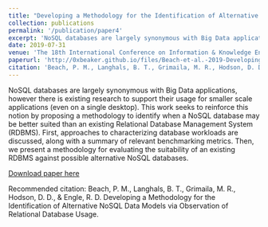 ```yaml
---
title: "Developing a Methodology for the Identification of Alternative NoSQL Data Models via Observation of Relational Database Usage"
collection: publications
permalink: '/publication/paper4'
excerpt: 'NoSQL databases are largely synonymous with Big Data applications, however there is existing research to support their usage for smaller scale applications (even on a single desktop). This work seeks to reinforce this notion by proposing a methodology to identify when a NoSQL database may be better suited than an existing Relational Database Management System (RDBMS). First, approaches to characterizing database workloads are discussed, along with a summary of relevant benchmarking metrics. Then, we present a methodology for evaluating the suitability of an existing RDBMS against possible alternative NoSQL databases.'
date: 2019-07-31
venue: 'The 18th International Conference on Information & Knowledge Engineering'
paperurl: 'http://0xbeaker.github.io/files/Beach-et-al.-2019-Developing-a-Methodology-for-the-Identification-of-Alternative-NoSQL-Data-Models-via_Observation-of-Relational-Database-Usage.pdf'
citation: 'Beach, P. M., Langhals, B. T., Grimaila, M. R., Hodson, D. D., & Engle, R. D. Developing a Methodology for the Identification of Alternative NoSQL Data Models via Observation of Relational Database Usage.'
---
```

NoSQL databases are largely synonymous with Big Data applications, however there is existing research to support their usage for smaller scale applications (even on a single desktop). This work seeks to reinforce this notion by proposing a methodology to identify when a NoSQL database may be better suited than an existing Relational Database Management System (RDBMS). First, approaches to characterizing database workloads are discussed, along with a summary of relevant benchmarking metrics. Then, we present a methodology for evaluating the suitability of an existing RDBMS against possible alternative NoSQL databases.

[Download paper here](http://0xbeaker.github.io/files/Beach-et-al.-2019-Developing-a-Methodology-for-the-Identification-of-Alternative-NoSQL-Data-Models-via_Observation-of-Relational-Database-Usage.pdf)

Recommended citation: Beach, P. M., Langhals, B. T., Grimaila, M. R., Hodson, D. D., & Engle, R. D. Developing a Methodology for the Identification of Alternative NoSQL Data Models via Observation of Relational Database Usage.